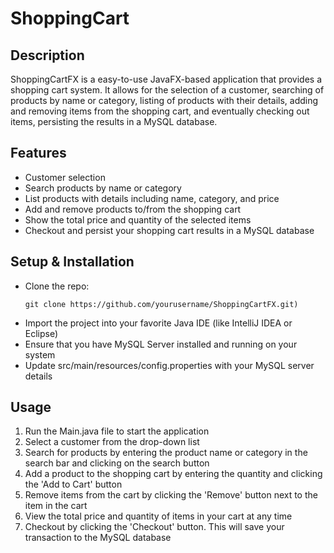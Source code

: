 # ShoppingCart

## Description

ShoppingCartFX is a easy-to-use JavaFX-based application that provides a shopping cart system. It allows for the selection of a customer, searching of products by name or category, listing of products with their details, adding and removing items from the shopping cart, and eventually checking out items, persisting the results in a MySQL database.

## Features

- Customer selection
- Search products by name or category
- List products with details including name, category, and price
- Add and remove products to/from the shopping cart
- Show the total price and quantity of the selected items
- Checkout and persist your shopping cart results in a MySQL database

## Setup & Installation
- Clone the repo:
  ```
  git clone https://github.com/yourusername/ShoppingCartFX.git)
  ```
- Import the project into your favorite Java IDE (like IntelliJ IDEA or Eclipse)
- Ensure that you have MySQL Server installed and running on your system 
- Update src/main/resources/config.properties with your MySQL server details

## Usage
1. Run the Main.java file to start the application
2. Select a customer from the drop-down list
3. Search for products by entering the product name or category in the search bar and clicking on the search button
4. Add a product to the shopping cart by entering the quantity and clicking the 'Add to Cart' button
5. Remove items from the cart by clicking the 'Remove' button next to the item in the cart
6. View the total price and quantity of items in your cart at any time
7. Checkout by clicking the 'Checkout' button. This will save your transaction to the MySQL database

